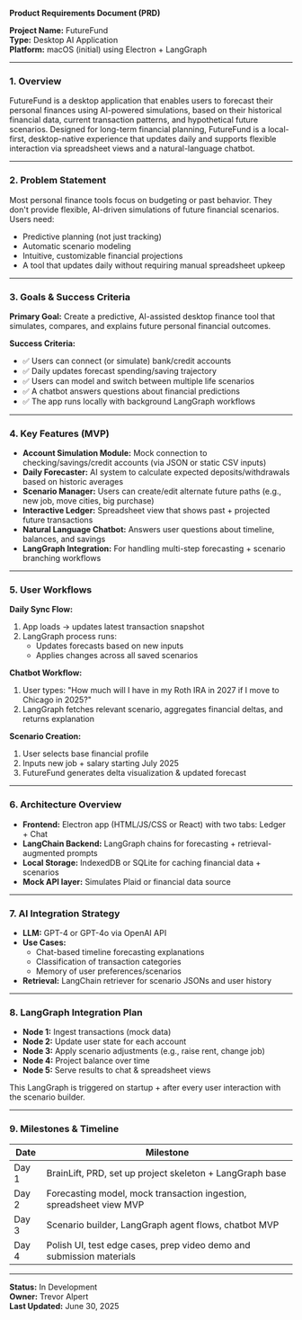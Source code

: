 **Product Requirements Document (PRD)**

**Project Name:** FutureFund  
**Type:** Desktop AI Application  
**Platform:** macOS (initial) using Electron + LangGraph

---

### 1. Overview
FutureFund is a desktop application that enables users to forecast their personal finances using AI-powered simulations, based on their historical financial data, current transaction patterns, and hypothetical future scenarios. Designed for long-term financial planning, FutureFund is a local-first, desktop-native experience that updates daily and supports flexible interaction via spreadsheet views and a natural-language chatbot.

---

### 2. Problem Statement
Most personal finance tools focus on budgeting or past behavior. They don't provide flexible, AI-driven simulations of future financial scenarios. Users need:
- Predictive planning (not just tracking)
- Automatic scenario modeling
- Intuitive, customizable financial projections
- A tool that updates daily without requiring manual spreadsheet upkeep

---

### 3. Goals & Success Criteria

**Primary Goal:**
Create a predictive, AI-assisted desktop finance tool that simulates, compares, and explains future personal financial outcomes.

**Success Criteria:**
- ✅ Users can connect (or simulate) bank/credit accounts
- ✅ Daily updates forecast spending/saving trajectory
- ✅ Users can model and switch between multiple life scenarios
- ✅ A chatbot answers questions about financial predictions
- ✅ The app runs locally with background LangGraph workflows

---

### 4. Key Features (MVP)

- **Account Simulation Module:** Mock connection to checking/savings/credit accounts (via JSON or static CSV inputs)
- **Daily Forecaster:** AI system to calculate expected deposits/withdrawals based on historic averages
- **Scenario Manager:** Users can create/edit alternate future paths (e.g., new job, move cities, big purchase)
- **Interactive Ledger:** Spreadsheet view that shows past + projected future transactions
- **Natural Language Chatbot:** Answers user questions about timeline, balances, and savings
- **LangGraph Integration:** For handling multi-step forecasting + scenario branching workflows

---

### 5. User Workflows

**Daily Sync Flow:**
1. App loads → updates latest transaction snapshot
2. LangGraph process runs:
   - Updates forecasts based on new inputs
   - Applies changes across all saved scenarios

**Chatbot Workflow:**
1. User types: "How much will I have in my Roth IRA in 2027 if I move to Chicago in 2025?"
2. LangGraph fetches relevant scenario, aggregates financial deltas, and returns explanation

**Scenario Creation:**
1. User selects base financial profile
2. Inputs new job + salary starting July 2025
3. FutureFund generates delta visualization & updated forecast

---

### 6. Architecture Overview

- **Frontend:** Electron app (HTML/JS/CSS or React) with two tabs: Ledger + Chat
- **LangChain Backend:** LangGraph chains for forecasting + retrieval-augmented prompts
- **Local Storage:** IndexedDB or SQLite for caching financial data + scenarios
- **Mock API layer:** Simulates Plaid or financial data source

---

### 7. AI Integration Strategy
- **LLM:** GPT-4 or GPT-4o via OpenAI API
- **Use Cases:**
  - Chat-based timeline forecasting explanations
  - Classification of transaction categories
  - Memory of user preferences/scenarios
- **Retrieval:** LangChain retriever for scenario JSONs and user history

---

### 8. LangGraph Integration Plan
- **Node 1:** Ingest transactions (mock data)
- **Node 2:** Update user state for each account
- **Node 3:** Apply scenario adjustments (e.g., raise rent, change job)
- **Node 4:** Project balance over time
- **Node 5:** Serve results to chat & spreadsheet views

This LangGraph is triggered on startup + after every user interaction with the scenario builder.

---

### 9. Milestones & Timeline

| Date | Milestone |
|------|-----------|
| Day 1 | BrainLift, PRD, set up project skeleton + LangGraph base |
| Day 2 | Forecasting model, mock transaction ingestion, spreadsheet view MVP |
| Day 3 | Scenario builder, LangGraph agent flows, chatbot MVP |
| Day 4 | Polish UI, test edge cases, prep video demo and submission materials |

---

**Status:** In Development  
**Owner:** Trevor Alpert  
**Last Updated:** June 30, 2025

